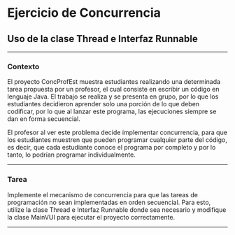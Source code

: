 # Ejercicio de Concurrencia
## Uso de la clase Thread e Interfaz Runnable

---
### Contexto 
El proyecto ConcProfEst muestra estudiantes realizando una determinada tarea propuesta por un profesor, el cual consiste
en escribir un código en lenguaje Java. El trabajo se realiza y se presenta en grupo, por lo que los estudiantes decidieron
aprender solo una porción de lo que deben codificar, por lo que al lanzar este programa, las ejecuciones siempre se dan 
en forma secuencial.

El profesor al ver este problema decide implementar concurrencia, para que los estudiantes muestren que pueden programar 
cualquier parte del código, es decir, que cada estudiante conoce el programa por completo y por lo tanto, lo podrían 
programar individualmente.

---

### Tarea

Implemente el mecanismo de concurrencia para que las tareas de programación no sean implementadas en orden secuencial. 
Para esto, utilize la clase Thread e Interfaz Runnable donde sea necesario y modifique la clase MainVUI para ejecutar el 
proyecto correctamente.

---


